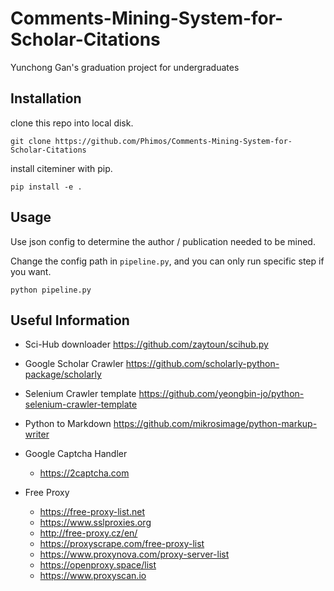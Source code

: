 # Comments-Mining-System-for-Scholar-Citations

Yunchong Gan's graduation project for undergraduates

## Installation

clone this repo into local disk.
```
git clone https://github.com/Phimos/Comments-Mining-System-for-Scholar-Citations
```

install citeminer with pip.
```
pip install -e .
```

## Usage

Use json config to determine the author / publication needed to be mined.

Change the config path in `pipeline.py`, and you can only run specific step if you want.

```
python pipeline.py
```


## Useful Information

* Sci-Hub downloader
  https://github.com/zaytoun/scihub.py

* Google Scholar Crawler
  https://github.com/scholarly-python-package/scholarly

* Selenium Crawler template
  https://github.com/yeongbin-jo/python-selenium-crawler-template

* Python to Markdown
  https://github.com/mikrosimage/python-markup-writer

* Google Captcha Handler
  * https://2captcha.com

* Free Proxy
  * https://free-proxy-list.net
  * https://www.sslproxies.org
  * http://free-proxy.cz/en/
  * https://proxyscrape.com/free-proxy-list
  * https://www.proxynova.com/proxy-server-list
  * https://openproxy.space/list
  * https://www.proxyscan.io

